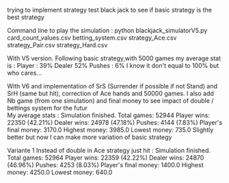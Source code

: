 trying to implement strategy test black jack to see if basic strategy is the best strategy

Command line to play the simulation :
python blackjack_simulatorV5.py card_count_values.csv betting_system.csv strategy_Ace.csv strategy_Pair.csv strategy_Hard.csv

With V5 version. Following basic strategy,with 5000 games my average stat is :
Player : 39%
Dealer 52%
Pushes : 6%
I know it don't equal to 100% but who cares...

With V6 and implementation of SrS (Surrender if possible if not Stand) and SrH (same but hit), correction of Ace hands and 50000 games. I also add Nb game (from one simulation) and final money to see impact of double / bettings system for the futur  
My average stats :
Simulation finished. Total games: 52944
Player wins: 22350 (42.21%)
Dealer wins: 24978 (47.18%)
Pushes: 4144 (7.83%)
Player's final money: 3170.0
Highest money: 3985.0
Lowest money: 735.0
Slightly better but now I can make more variation of basic strategy

Variante 1 Instead of double in Ace strategy just hit :
Simulation finished. Total games: 52964
Player wins: 22359 (42.22%)
Dealer wins: 24870 (46.96%)
Pushes: 4253 (8.03%)
Player's final money: 1400.0
Highest money: 4250.0
Lowest money: 640.0
